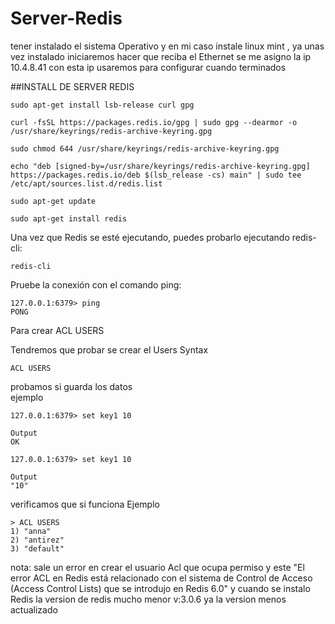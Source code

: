 # Server-Redis
tener instalado el sistema Operativo  y en mi caso instale linux mint , ya unas vez  instalado  iniciaremos   hacer que reciba el Ethernet 
se me  asigno la ip 10.4.8.41 con esta ip usaremos para configurar  cuando terminados 



##INSTALL DE SERVER  REDIS
`````
sudo apt-get install lsb-release curl gpg
`````
```
curl -fsSL https://packages.redis.io/gpg | sudo gpg --dearmor -o /usr/share/keyrings/redis-archive-keyring.gpg
````
```
sudo chmod 644 /usr/share/keyrings/redis-archive-keyring.gpg
`````
````
echo "deb [signed-by=/usr/share/keyrings/redis-archive-keyring.gpg] https://packages.redis.io/deb $(lsb_release -cs) main" | sudo tee /etc/apt/sources.list.d/redis.list
`````
```
sudo apt-get update
```
```
sudo apt-get install redis
`````

Una vez que Redis se esté ejecutando, puedes probarlo ejecutando redis-cli:
```
redis-cli
```
Pruebe la conexión con el comando ping:
````
127.0.0.1:6379> ping
PONG
````

Para crear ACL USERS

Tendremos que probar se crear el Users
Syntax
````
ACL USERS
````
probamos si guarda los datos  
ejemplo  
````
127.0.0.1:6379> set key1 10
````
````
Output
OK
````
`````
127.0.0.1:6379> set key1 10
`````
````
Output
"10"
````
verificamos que si funciona 
Ejemplo
`````
> ACL USERS
1) "anna"
2) "antirez"
3) "default"
`````
nota: sale un error en crear  el usuario Acl que ocupa permiso y este "El error ACL en Redis está relacionado con el sistema de Control de Acceso (Access Control Lists) que se introdujo en Redis 6.0" y cuando se instalo  Redis  la version de redis mucho menor v:3.0.6 ya la version menos actualizado 


